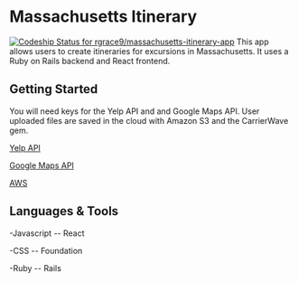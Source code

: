 # Massachusetts Itinerary
[![Codeship Status for rgrace9/massachusetts-itinerary-app](https://app.codeship.com/projects/9a324f80-092d-0137-9eb3-62ad0be07bf4/status?branch=master)](https://app.codeship.com/projects/326111)
This app allows users to create itineraries for excursions in Massachusetts. It uses a Ruby on Rails backend and React frontend.

## Getting Started
You will need keys for the Yelp API and and Google Maps API. User uploaded files are saved in the cloud with Amazon S3 and the CarrierWave gem.

[Yelp API](https://www.yelp.com/developers/documentation/v3)

[Google Maps API](https://developers.google.com/maps/documentation/)

[AWS](https://aws.amazon.com/)

## Languages & Tools

-Javascript -- React

-CSS -- Foundation
  
-Ruby -- Rails




